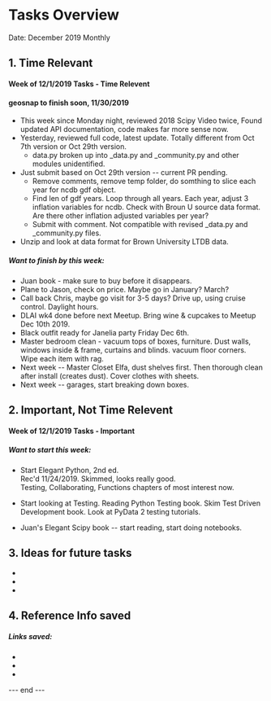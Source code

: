 # Tasks Overview  

Date: December 2019 Monthly  

## 1. Time Relevant  

#### Week of 12/1/2019 Tasks - Time Relevent  

#### geosnap to finish soon, 11/30/2019  

 * This week since Monday night, reviewed 2018 Scipy Video twice, Found updated API documentation, code makes far more sense now. 
 * Yesterday, reviewed full code, latest update.  Totally different from Oct 7th version or Oct 29th version.  
    * data.py broken up into _data.py and _community.py and other modules unidentified.  
 * Just submit based on Oct 29th version -- current PR pending.  
    * Remove comments, remove temp folder, do somthing to slice each year for ncdb gdf object.
    * Find len of gdf years.  Loop through all years.  Each year, adjust 3 inflation variables for ncdb.  Check with Broun U source data format.  Are there other inflation adjusted variables per year?  
    * Submit with comment.  Not compatible with revised _data.py and _community.py files.  
 * Unzip and look at data format for Brown University LTDB data.  

##### Want to finish by this week:  

 *  Juan book - make sure to buy before it disappears.  
 *  Plane to Jason, check on price.  Maybe go in January? March?  
 *  Call back Chris, maybe go visit for 3-5 days?  Drive up, using cruise control.  Daylight hours.  
 *  DLAI wk4 done before next Meetup.  Bring wine & cupcakes to Meetup Dec 10th 2019.  
 *  Black outfit ready for Janelia party Friday Dec 6th. 
 *  Master bedroom clean - vacuum tops of boxes, furniture. Dust walls, windows inside & frame, curtains and blinds. vacuum floor corners.  Wipe each item with rag.  
 * Next week -- Master Closet Elfa, dust shelves first.  Then thorough clean after install (creates dust).  Cover clothes with sheets.
 * Next week -- garages, start breaking down boxes.  
 
## 2.  Important, Not Time Relevent   

#### Week of 12/1/2019 Tasks - Important  

##### Want to start this week:  
 *  Start Elegant Python, 2nd ed.  
    Rec'd 11/24/2019.  Skimmed, looks really good.  
    Testing, Collaborating, Functions chapters of most interest now.  
    
 *  Start looking at Testing.  Reading Python Testing book.  Skim Test Driven Development book.  Look at PyData 2 testing tutorials.  
   
 *  Juan's Elegant Scipy book -- start reading, start doing notebooks.   


## 3. Ideas for future tasks  
 *  
 *  
 *  

## 4. Reference Info saved  

##### Links saved:  
 *  
 *  
 *



--- end ---  

